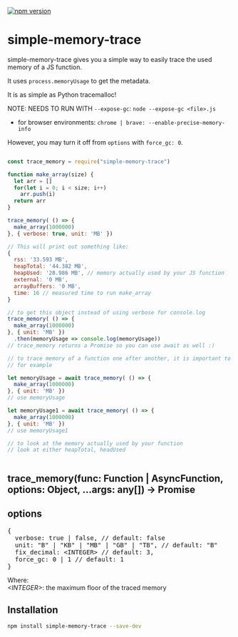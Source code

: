 [![npm version](https://img.shields.io/npm/v/simple-memory-trace.svg)](https://npmjs.com/package/simple-memory-trace)

# simple-memory-trace

simple-memory-trace gives you a simple way to easily trace the used memory of a JS function. 

It uses `process.memoryUsage` to get the metadata.

It is as simple as Python tracemalloc!

NOTE: NEEDS TO RUN WITH `--expose-gc`: `node --expose-gc <file>.js`

- for browser environments: `chrome | brave: --enable-precise-memory-info`

However, you may turn it off from `options` with `force_gc: 0`.

```js

const trace_memory = require("simple-memory-trace")

function make_array(size) {
  let arr = []
  for(let i = 0; i < size; i++) 
    arr.push(i)
  return arr
} 

trace_memory( () => {
  make_array(1000000)
}, { verbose: true, unit: 'MB' })

// This will print out something like:
{
  rss: '33.593 MB',
  heapTotal: '44.382 MB',
  heapUsed: '28.986 MB', // memory actually used by your JS function
  external: '0 MB',
  arrayBuffers: '0 MB',
  time: 16 // measured time to run make_array
}

// to get this object instead of using verbose for console.log
trace_memory( () => {
  make_array(1000000)
}, { unit: 'MB' })
  .then(memoryUsage => console.log(memoryUsage))
// trace_memory returns a Promise so you can use await as well :)

// to trace memory of a function one after another, it is important to use await to avoid weird behavior
// for example

let memoryUsage = await trace_memory( () => {
  make_array(1000000)
}, { unit: 'MB' })
// use memoryUsage

let memoryUsage1 = await trace_memory( () => {
  make_array(1000000)
}, { unit: 'MB' })
// use memoryUsage1

// to look at the memory actually used by your function
// look at either heapTotal, headUsed



```

## trace_memory(func: Function | AsyncFunction, options: Object, ...args: any[]) -> Promise<any>

  <h2>options</h2>
  <pre>
{
  verbose: true | false, // default: false
  unit: "B" | "KB" | "MB" | "GB" | "TB", // default: "B"
  fix_decimal: &lt;INTEGER&gt; // default: 3,
  force_gc: 0 | 1 // default: 1
}</pre>
  <p>Where:<br>
    <i>&lt;INTEGER&gt;</i>: the maximum floor of the traced memory <br>
  </p>


## Installation

```sh
npm install simple-memory-trace --save-dev
```
